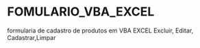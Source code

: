 # FOMULARIO_VBA_EXCEL
formularia de cadastro de produtos em VBA EXCEL Excluir, Editar, Cadastrar,Limpar

